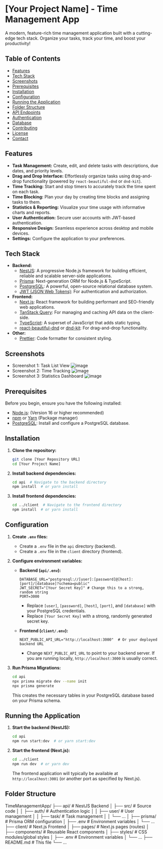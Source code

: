 # [Your Project Name] - Time Management App
A modern, feature-rich time management application built with a cutting-edge tech stack.  Organize your tasks, track your time, and boost your productivity!

## Table of Contents

*   [Features](#features)
*   [Tech Stack](#tech-stack)
*   [Screenshots](#screenshots)
*   [Prerequisites](#prerequisites)
*   [Installation](#installation)
*   [Configuration](#configuration)
*   [Running the Application](#running-the-application)
*   [Folder Structure](#folder-structure)
*   [API Endpoints](#api-endpoints)
*   [Authentication](#authentication)
*   [Database](#database)
*   [Contributing](#contributing)
*   [License](#license)
*   [Contact](#contact)

## Features

*   **Task Management:** Create, edit, and delete tasks with descriptions, due dates, and priority levels.
*   **Drag and Drop Interface:**  Effortlessly organize tasks using drag-and-drop functionality (powered by `react-beautiful-dnd` or `dnd-kit`).
*   **Time Tracking:**  Start and stop timers to accurately track the time spent on each task.
*   **Time Blocking:**  Plan your day by creating time blocks and assigning tasks to them.
*   **Statistics & Reporting:**  Visualize your time usage with informative charts and reports.
*   **User Authentication:** Secure user accounts with JWT-based authentication.
*   **Responsive Design:**  Seamless experience across desktop and mobile devices.
*   **Settings:** Configure the application to your preferences.

## Tech Stack

*   **Backend:**
    *   [NestJS](https://nestjs.com/): A progressive Node.js framework for building efficient, reliable and scalable server-side applications.
    *   [Prisma](https://www.prisma.io/):  Next-generation ORM for Node.js & TypeScript.
    *   [PostgreSQL](https://www.postgresql.org/):  A powerful, open-source relational database system.
    *   [JWT (JSON Web Tokens)](https://jwt.io/): For authentication and authorization.
*   **Frontend:**
    *   [Next.js](https://nextjs.org/):  React framework for building performant and SEO-friendly web applications.
    *   [TanStack Query](https://tanstack.com/query/latest): For managing and caching API data on the client-side.
    *   [TypeScript](https://www.typescriptlang.org/):  A superset of JavaScript that adds static typing.
    *   [react-beautiful-dnd](https://github.com/atlassian/react-beautiful-dnd) or [dnd-kit](https://dndkit.com/): For drag-and-drop functionality.
*   **Other:**
    *   [Prettier](https://prettier.io/): Code formatter for consistent styling.

## Screenshots

*   Screenshot 1:  Task List View
![image](https://github.com/user-attachments/assets/f9330942-1b26-4c9a-8499-d3063a7e5880)
*   Screenshot 2:  Time Tracking
![image](https://github.com/user-attachments/assets/6eccb2fd-293c-474b-ba18-92d7d2f0cae7)
*   Screenshot 3:  Statistics Dashboard
![image](https://github.com/user-attachments/assets/16cdad52-71c1-4a48-a78d-576073cbbc39)

## Prerequisites

Before you begin, ensure you have the following installed:

*   [Node.js](https://nodejs.org/): (Version 16 or higher recommended)
*   [npm](https://www.npmjs.com/) or [Yarn](https://yarnpkg.com/) (Package manager)
*   [PostgreSQL](https://www.postgresql.org/):  Install and configure a PostgreSQL database.

## Installation

1.  **Clone the repository:**

    ```bash
    git clone [Your Repository URL]
    cd [Your Project Name]
    ```

2.  **Install backend dependencies:**

    ```bash
    cd api  # Navigate to the backend directory
    npm install  # or yarn install
    ```

3.  **Install frontend dependencies:**

    ```bash
    cd ../client  # Navigate to the frontend directory
    npm install  # or yarn install
    ```

## Configuration

1.  **Create `.env` files:**

    *   Create a `.env` file in the `api` directory (backend).
    *   Create a `.env` file in the `client` directory (frontend).

2.  **Configure environment variables:**

    *   **Backend (`api/.env`):**

        ```
        DATABASE_URL="postgresql://[user]:[password]@[host]:[port]/[database]?schema=public"
        JWT_SECRET="[Your Secret Key]" # Change this to a strong, random string
        PORT=3000
        ```

        *   Replace `[user]`, `[password]`, `[host]`, `[port]`, and `[database]` with your PostgreSQL credentials.
        *   Replace `[Your Secret Key]` with a strong, randomly generated secret key.

    *   **Frontend (`client/.env`):**

        ```
        NEXT_PUBLIC_API_URL="http://localhost:3000"  # Or your deployed backend URL
        ```

        *   Change `NEXT_PUBLIC_API_URL` to point to your backend server.  If you are running locally, `http://localhost:3000` is usually correct.

3.  **Run Prisma Migrations:**

    ```bash
    cd api
    npx prisma migrate dev --name init
    npx prisma generate
    ```
    This creates the necessary tables in your PostgreSQL database based on your Prisma schema.

## Running the Application

1.  **Start the backend (NestJS):**

    ```bash
    cd api
    npm run start:dev  # or yarn start:dev
    ```

2.  **Start the frontend (Next.js):**

    ```bash
    cd ../client
    npm run dev  # or yarn dev
    ```

    The frontend application will typically be available at `http://localhost:3001` (or another port as specified by Next.js).

## Folder Structure
TimeManagementApp/
├── api/ # NestJS Backend
│ ├── src/ # Source code
│ │ ├── auth/ # Authentication logic
│ │ ├── user/ # User management
│ │ ├── task/ # Task management
│ │ └── ...
│ ├── prisma/ # Prisma ORM configuration
│ ├── .env # Environment variables
│ └── ...
├── client/ # Next.js Frontend
│ ├── pages/ # Next.js pages (routes)
│ ├── components/ # Reusable React components
│ ├── styles/ # CSS modules/global styles
│ ├── .env # Environment variables
│ └── ...
├── README.md # This file
└── ...
